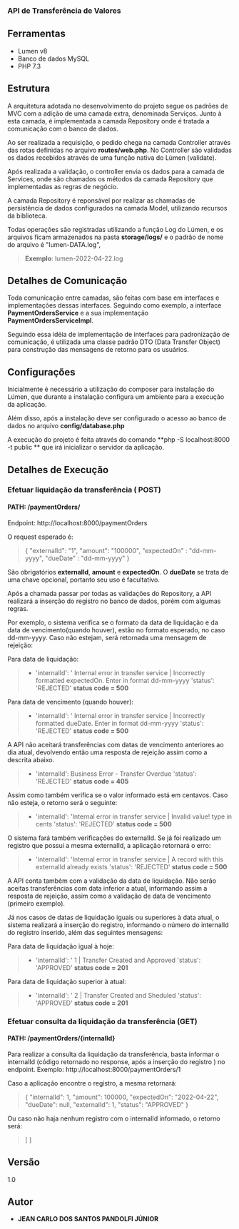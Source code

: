 ### API de Transferência de Valores

## Ferramentas
- Lumen v8
- Banco de dados MySQL
- PHP 7.3

## Estrutura

A arquitetura adotada no desenvolvimento do projeto segue os padrões de MVC com a adição de uma camada extra, denominada Serviços. Junto à esta camada, é implementada a camada Repository onde é tratada a comunicação com o banco de dados.

Ao ser realizada a requisição, o pedido chega na camada Controller através das rotas definidas no arquivo **routes/web.php**. No Controller são validadas os dados recebidos através de uma função nativa do Lúmen (validate).

Após realizada a validação, o controller envia os dados para a camada de Services, onde são chamados os métodos da camada Repository que implementadas as regras de negócio.

A camada Repository é reponsável por realizar as chamadas de persistência de dados configurados na camada Model, utilizando recursos da biblioteca.

Todas operações são registradas utilizando a função Log do Lúmen, e os arquivos ficam armazenados na pasta **storage/logs/** e o padrão de nome do arquivo é "lumen-DATA.log",

> **Exemplo**: lumen-2022-04-22.log

## Detalhes de Comunicação

Toda comunicação entre camadas, são feitas com base em interfaces e implementações dessas interfaces. Seguindo como exemplo, a interface **PaymentOrdersService** e a sua implementação **PaymentOrdersServiceImpl**.

Seguindo essa idéia de implementação de interfaces para padronização de comunicação, é utilizada uma classe padrão DTO (Data Transfer Object)  para construção das mensagens de retorno para os usuários.

## Configurações

Inicialmente é necessário a utilização do composer para instalação do Lúmen, que durante a instalação configura um ambiente para a execução da aplicação.

Além disso, após a instalação deve ser configurado o acesso ao banco de dados no arquivo **config/database.php**

A execução do projeto é feita através do comando **php -S localhost:8000 -t public **  que irá inicializar o servidor da aplicação.

## Detalhes de Execução
### Efetuar liquidação da transferência ( POST)
#### PATH: /paymentOrders/
Endpoint: http://localhost:8000/paymentOrders

O request esperado é:

>{
"externalId": "1",
"amount": "100000",
"expectedOn" : "dd-mm-yyyy",
"dueDate" : "dd-mm-yyyy"
}

São obrigatórios **externalId**, **amount** e **expectedOn**.
O **dueDate** se trata de uma chave opcional, portanto seu uso é facultativo.

Após a chamada passar por todas as validações do Repository, a API realizará a inserção do registro no banco de dados, porém com algumas regras.

Por exemplo, o sistema verifica se o formato da data de liquidação e da data de vencimento(quando houver), estão no formato esperado, no caso dd-mm-yyyy.
Caso não estejam, será retornada uma mensagem de rejeição:

Para data de liquidação:

> * 'internalId': ' Internal error in transfer service | Incorrectly formatted expectedOn. Enter in format dd-mm-yyyy
    'status': 'REJECTED'
    **status code = 500**

Para data de vencimento (quando houver):

> * 'internalId': ' Internal error in transfer service | Incorrectly formatted dueDate. Enter in format dd-mm-yyyy
    'status': 'REJECTED'
    **status code = 500**


A API não aceitará transferências com datas de vencimento anteriores ao dia atual, devolvendo então uma resposta de rejeição assim como a descrita abaixo.

>    * 'internalId': Business Error - Transfer Overdue
       'status': 'REJECTED'
       **status code = 405**

Assim como também verifica se o valor informado está em centavos. Caso não esteja, o retorno será o seguinte:

> * 'internalId': 'Internal error in transfer service | Invalid value! type in cents
    'status': 'REJECTED'
    **status code = 500**

O sistema fará também verificações do externalId. Se já foi realizado um registro que possui a mesma externalId, a aplicação retornará o erro:

> * 'internalId': 'Internal error in transfer service | A record with this externalId already exists
    'status': 'REJECTED'
    **status code = 500**

A API conta também com a validação da data de liquidação. Não serão aceitas transferências com data inferior a atual, informando assim a resposta de rejeição, assim como a validação de data de vencimento (primeiro exemplo).

Já nos casos de datas de liquidação iguais ou superiores à data atual, o sistema realizará a inserção do registro, informando o número do internalId do registro inserido, além das seguintes mensagens:

Para data de liquidação igual à hoje:

> * 'internalId': ' 1 | Transfer Created and Approved
    'status': 'APPROVED'
    **status code = 201**

Para data de liquidação superior à atual:
> * 'internalId': ' 2 | Transfer Created and Sheduled
    'status': 'APPROVED'
    **status code = 201**

### Efetuar consulta da liquidação da transferência (GET)
#### PATH: /paymentOrders/{internalId}

Para realizar a consulta da liquidação da transferência, basta informar o internalId (código retornado no response, após a inserção do registro ) no endpoint.
Exemplo: http://localhost:8000/paymentOrders/1

Caso a aplicação encontre o registro, a mesma retornará:

>{
"internalId": 1,
"amount": 100000,
"expectedOn": "2022-04-22",
"dueDate": null,
"externalId": 1,
"status": "APPROVED"
}

Ou caso não haja nenhum registro com o internalId informado, o retorno será:
>[ ]




## Versão

1.0


## Autor

* **JEAN CARLO DOS SANTOS PANDOLFI JÚNIOR**



